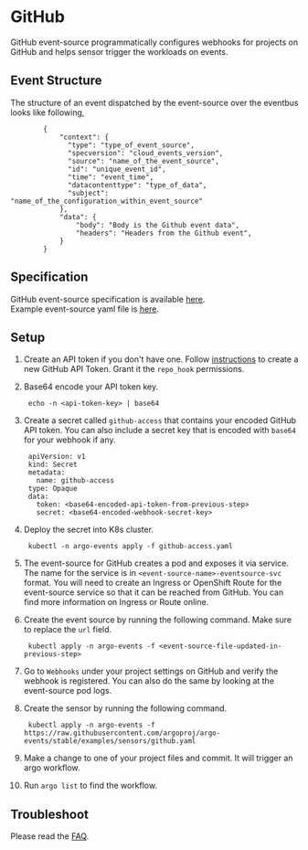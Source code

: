# GitHub

GitHub event-source programmatically configures webhooks for projects on GitHub and helps sensor trigger the workloads on events.

## Event Structure

The structure of an event dispatched by the event-source over the eventbus looks like following,

            {
                "context": {
                  "type": "type_of_event_source",
                  "specversion": "cloud_events_version",
                  "source": "name_of_the_event_source",
                  "id": "unique_event_id",
                  "time": "event_time",
                  "datacontenttype": "type_of_data",
                  "subject": "name_of_the_configuration_within_event_source"
                },
                "data": {
                  	"body": "Body is the Github event data",
                  	"headers": "Headers from the Github event",
                }
            }

## Specification

GitHub event-source specification is available [here](https://github.com/argoproj/argo-events/blob/master/api/event-source.md#githubeventsource). <br />
Example event-source yaml file is [here](https://github.com/argoproj/argo-events/blob/master/examples/event-sources/github.yaml).

## Setup

1. Create an API token if you don't have one. Follow [instructions](https://help.github.com/en/github/authenticating-to-github/creating-a-personal-access-token-for-the-command-line) to create a new GitHub API Token.
   Grant it the `repo_hook` permissions.

1. Base64 encode your API token key.

        echo -n <api-token-key> | base64

1. Create a secret called `github-access` that contains your encoded GitHub API token. You can also include a secret key that is encoded with `base64` for your webhook if any.

        apiVersion: v1
        kind: Secret
        metadata:
          name: github-access
        type: Opaque
        data:
          token: <base64-encoded-api-token-from-previous-step>
          secret: <base64-encoded-webhook-secret-key>

1. Deploy the secret into K8s cluster.

        kubectl -n argo-events apply -f github-access.yaml

1. The event-source for GitHub creates a pod and exposes it via service.
   The name for the service is in `<event-source-name>-eventsource-svc` format.
   You will need to create an Ingress or OpenShift Route for the event-source service so that it can be reached from GitHub.
   You can find more information on Ingress or Route online.

1. Create the event source by running the following command. Make sure to replace the `url` field.

        kubectl apply -n argo-events -f <event-source-file-updated-in-previous-step>

1. Go to `Webhooks` under your project settings on GitHub and verify the webhook is registered. You can also do the same by looking at the event-source pod logs.

1. Create the sensor by running the following command.

        kubectl apply -n argo-events -f https://raw.githubusercontent.com/argoproj/argo-events/stable/examples/sensors/github.yaml

1. Make a change to one of your project files and commit. It will trigger an argo workflow.

1. Run `argo list` to find the workflow.

## Troubleshoot
Please read the [FAQ](https://argoproj.github.io/argo-events/FAQ/).
